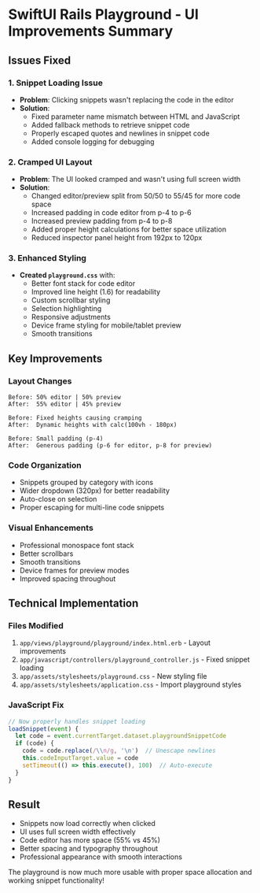 # SwiftUI Rails Playground - UI Improvements Summary

## Issues Fixed

### 1. **Snippet Loading Issue**
- **Problem**: Clicking snippets wasn't replacing the code in the editor
- **Solution**: 
  - Fixed parameter name mismatch between HTML and JavaScript
  - Added fallback methods to retrieve snippet code
  - Properly escaped quotes and newlines in snippet code
  - Added console logging for debugging

### 2. **Cramped UI Layout**
- **Problem**: The UI looked cramped and wasn't using full screen width
- **Solution**:
  - Changed editor/preview split from 50/50 to 55/45 for more code space
  - Increased padding in code editor from p-4 to p-6
  - Increased preview padding from p-4 to p-8
  - Added proper height calculations for better space utilization
  - Reduced inspector panel height from 192px to 120px

### 3. **Enhanced Styling**
- **Created `playground.css`** with:
  - Better font stack for code editor
  - Improved line height (1.6) for readability
  - Custom scrollbar styling
  - Selection highlighting
  - Responsive adjustments
  - Device frame styling for mobile/tablet preview
  - Smooth transitions

## Key Improvements

### Layout Changes
```
Before: 50% editor | 50% preview
After:  55% editor | 45% preview

Before: Fixed heights causing cramping
After:  Dynamic heights with calc(100vh - 180px)

Before: Small padding (p-4)
After:  Generous padding (p-6 for editor, p-8 for preview)
```

### Code Organization
- Snippets grouped by category with icons
- Wider dropdown (320px) for better readability
- Auto-close on selection
- Proper escaping for multi-line code snippets

### Visual Enhancements
- Professional monospace font stack
- Better scrollbars
- Smooth transitions
- Device frames for preview modes
- Improved spacing throughout

## Technical Implementation

### Files Modified
1. `app/views/playground/playground/index.html.erb` - Layout improvements
2. `app/javascript/controllers/playground_controller.js` - Fixed snippet loading
3. `app/assets/stylesheets/playground.css` - New styling file
4. `app/assets/stylesheets/application.css` - Import playground styles

### JavaScript Fix
```javascript
// Now properly handles snippet loading
loadSnippet(event) {
  let code = event.currentTarget.dataset.playgroundSnippetCode
  if (code) {
    code = code.replace(/\\n/g, '\n')  // Unescape newlines
    this.codeInputTarget.value = code
    setTimeout(() => this.execute(), 100)  // Auto-execute
  }
}
```

## Result
- Snippets now load correctly when clicked
- UI uses full screen width effectively
- Code editor has more space (55% vs 45%)
- Better spacing and typography throughout
- Professional appearance with smooth interactions

The playground is now much more usable with proper space allocation and working snippet functionality!